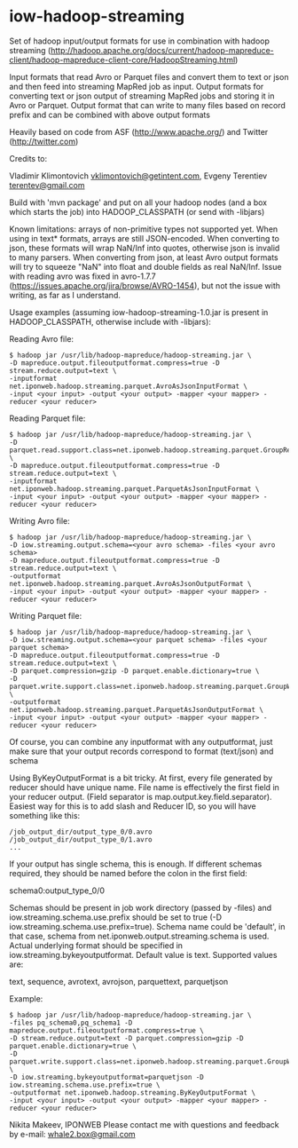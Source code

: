 iow-hadoop-streaming
====================

Set of hadoop input/output formats for use in combination with hadoop streaming
(http://hadoop.apache.org/docs/current/hadoop-mapreduce-client/hadoop-mapreduce-client-core/HadoopStreaming.html)

Input formats that read Avro or Parquet files and convert them to text or json and 
then feed into streaming MapRed job as input.
Output formats for converting text or json output of streaming MapRed jobs and storing it in Avro or Parquet.
Output format that can write to many files based on record prefix and can be combined with above output formats

Heavily based on code from ASF (http://www.apache.org/) and Twitter (http://twitter.com)

Credits to:

Vladimir Klimontovich <vklimontovich@getintent.com>, Evgeny Terentiev <terentev@gmail.com>

Build with 'mvn package' and put on all your hadoop nodes (and a box which starts the job)
into HADOOP_CLASSPATH (or send with -libjars)

Known limitations: arrays of non-primitive types not supported yet. When using in text* formats, arrays are
still JSON-encoded.
When converting to json, these formats will wrap NaN/Inf into quotes, otherwise json is invalid to many parsers.
When converting from json, at least Avro output formats will try to squeeze "NaN" into float and double fields as real NaN/Inf.
Issue with reading avro was fixed in avro-1.7.7 (https://issues.apache.org/jira/browse/AVRO-1454), but not the issue with writing, as far as I understand. 

Usage examples (assuming iow-hadoop-streaming-1.0.jar is present in HADOOP_CLASSPATH, otherwise include with -libjars):

Reading Avro file:

```
$ hadoop jar /usr/lib/hadoop-mapreduce/hadoop-streaming.jar \
-D mapreduce.output.fileoutputformat.compress=true -D stream.reduce.output=text \
-inputformat net.iponweb.hadoop.streaming.parquet.AvroAsJsonInputFormat \
-input <your input> -output <your output> -mapper <your mapper> -reducer <your reducer>
```


Reading Parquet file:

```
$ hadoop jar /usr/lib/hadoop-mapreduce/hadoop-streaming.jar \
-D parquet.read.support.class=net.iponweb.hadoop.streaming.parquet.GroupReadSupport \
-D mapreduce.output.fileoutputformat.compress=true -D stream.reduce.output=text \
-inputformat net.iponweb.hadoop.streaming.parquet.ParquetAsJsonInputFormat \
-input <your input> -output <your output> -mapper <your mapper> -reducer <your reducer>
```

Writing Avro file:

```
$ hadoop jar /usr/lib/hadoop-mapreduce/hadoop-streaming.jar \
-D iow.streaming.output.schema=<your avro schema> -files <your avro schema>
-D mapreduce.output.fileoutputformat.compress=true -D stream.reduce.output=text \
-outputformat net.iponweb.hadoop.streaming.parquet.AvroAsJsonOutputFormat \
-input <your input> -output <your output> -mapper <your mapper> -reducer <your reducer>
```

Writing Parquet file:

```
$ hadoop jar /usr/lib/hadoop-mapreduce/hadoop-streaming.jar \
-D iow.streaming.output.schema=<your parquet schema> -files <your parquet schema>
-D mapreduce.output.fileoutputformat.compress=true -D stream.reduce.output=text \
-D parquet.compression=gzip -D parquet.enable.dictionary=true \
-D parquet.write.support.class=net.iponweb.hadoop.streaming.parquet.GroupWriteSupport \
-outputformat net.iponweb.hadoop.streaming.parquet.ParquetAsJsonOutputFormat \
-input <your input> -output <your output> -mapper <your mapper> -reducer <your reducer>
```

Of course, you can combine any inputformat with any outputformat, just make sure that your
output records correspond to format (text/json) and schema

Using ByKeyOutputFormat is a bit tricky. At first, every file generated by reducer should have
unique name. File name is effectively the first field in your reducer output. (Field separator
is map.output.key.field.separator). Easiest way for this is to add slash and Reducer ID, so you
will have something like this:

```
/job_output_dir/output_type_0/0.avro
/job_output_dir/output_type_0/1.avro
...
```

If your output has single schema, this is enough. If different schemas required, they should be
named before the colon in the first field:

schema0:output_type_0/0

Schemas should be present in job work directory (passed by -files) and iow.streaming.schema.use.prefix
should be set to true (-D iow.streaming.schema.use.prefix=true). Schema name could be 'default',
in that case, schema from net.iponweb.output.streaming.schema is used.
Actual underlying format should be specified in iow.streaming.bykeyoutputformat. Default value is text.
Supported values are:

text, sequence, avrotext, avrojson, parquettext, parquetjson

Example:

```
$ hadoop jar /usr/lib/hadoop-mapreduce/hadoop-streaming.jar \
-files pq_schema0,pq_schema1 -D mapreduce.output.fileoutputformat.compress=true \
-D stream.reduce.output=text -D parquet.compression=gzip -D parquet.enable.dictionary=true \
-D parquet.write.support.class=net.iponweb.hadoop.streaming.parquet.GroupWriteSupport \
-D iow.streaming.bykeyoutputformat=parquetjson -D iow.streaming.schema.use.prefix=true \
-outputformat net.iponweb.hadoop.streaming.ByKeyOutputFormat \
-input <your input> -output <your output> -mapper <your mapper> -reducer <your reducer>
```


Nikita Makeev, IPONWEB
Please contact me with questions and feedback by e-mail: whale2.box@gmail.com

